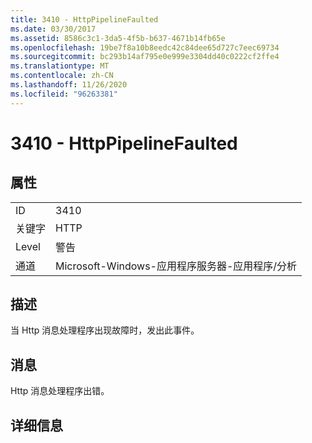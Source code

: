 ```yaml
---
title: 3410 - HttpPipelineFaulted
ms.date: 03/30/2017
ms.assetid: 8586c3c1-3da5-4f5b-b637-4671b14fb65e
ms.openlocfilehash: 19be7f8a10b8eedc42c84dee65d727c7eec69734
ms.sourcegitcommit: bc293b14af795e0e999e3304dd40c0222cf2ffe4
ms.translationtype: MT
ms.contentlocale: zh-CN
ms.lasthandoff: 11/26/2020
ms.locfileid: "96263381"
---
```

# <a name="3410---httppipelinefaulted"></a>3410 - HttpPipelineFaulted

## <a name="properties"></a>属性  
  
|||  
|-|-|  
|ID|3410|  
|关键字|HTTP|  
|Level|警告|  
|通道|Microsoft-Windows-应用程序服务器-应用程序/分析|  
  
## <a name="description"></a>描述  

 当 Http 消息处理程序出现故障时，发出此事件。  
  
## <a name="message"></a>消息  

 Http 消息处理程序出错。  
  
## <a name="details"></a>详细信息
